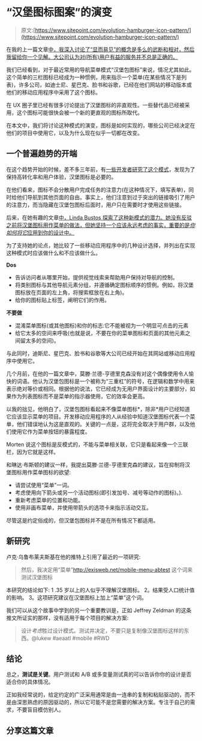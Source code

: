 # “汉堡图标图案”的演变

> 原文:[https://www.sitepoint.com/evolution-hamburger-icon-pattern/](https://www.sitepoint.com/evolution-hamburger-icon-pattern/)

在我的上一篇文章[中，我深入讨论了“显而易见”的概念是多么的武断和相对，然后我留给你一个见解。大公司认为对(所有)用户有益的服务并不总是正确的。](/obvious-design-always-wins/)

我们已经看到，对于最近常用的导航菜单模式“汉堡包图标”来说，情况尤其如此。这个简单的三栏图标已经成为一种惯例，用来指示一个菜单(在某些情况下是列表)，许多公司，如迪士尼、星巴克、脸书和谷歌，已经在他们网站的移动版本或他们的移动应用程序中采用了这个图标。

在 UX 圈子里已经有很多讨论提出了汉堡图标的非直观性。一些替代品已经被采用，这个图标可能很快会被一个新的更直观的图标所取代。

在本文中，我们将讨论这种模式的演变，图标是如何实现的，哪些公司已经决定在他们的项目中使用它，以及为什么现在似乎一切都在改变。

## 一个普遍趋势的开端

在这个趋势开始的时候，差不多三年前，有[一些开发者研究了这个模式](http://uxmovement.com/navigation/how-hamburger-menus-can-increase-your-conversion-rate/)，发现为了保持高转化率和用户体验，汉堡图标是必要的。

在他们看来，图标不会分散用户完成任务的注意力(在这种情况下，填写表单)，同时给他们导航到其他页面的自由。事实上，他们注意到过于突出的链接吸引了用户的注意力，而当隐藏在汉堡包图标后面时，用户只在需要时才使用这些链接。

后来，在她有趣的文章[中，Linda Bustos 探索了这种新模式的潜力。她没有反驳之前将汉堡图标用作菜单的做法，但她坚持一个应该永远考虑的事实，重要的是*你如何将它*应用到你的设计中。](http://www.getelastic.com/dont-make-these-mobile-menu-mistakes/)

为了支持她的论点，她比较了一些移动应用程序中的几种设计选择，并列出在实现这种模式时应该做什么和不应该做什么。

**Dos**

*   告诉访问者从哪里开始，提供视觉线索来帮助用户保持对导航的控制。
*   将类别图标与其他导航元素分组，并遵循确定图标顺序的惯例。例如，将汉堡图标放在页面的左上角，将搜索框放在右上角)。
*   给你的图标贴上标签，阐明它们的作用。

**不要做**

*   混淆菜单图标(或其他图标)和你的标志:它不能被视为一个明显可点击的元素
*   给它太多的空间来呼吸(也就是说，不要在你的菜单图标和页面的其他元素之间留太多的空间)。

与此同时，迪斯尼、星巴克、脸书和谷歌等大公司已经开始在其网站或移动应用程序中使用它。

几个月前，在他的一篇文章中，莫滕·兰德-亨德里克森没有对这个偶像使用令人愉快的词语。他认为汉堡包图标是一个被称为“三重杠”的符号，在逻辑和数学中用来表示绝对等价或相同。根据他的说法，它已经成为无用户界面设计的主要部分，如果作为列表图标而不是菜单的指示器使用，它的效率会更高。

以我的拙见，他明白了，汉堡包图标看起来不像菜单图标*，除非*用户已经知道它应该显示菜单的项目。开发移动应用程序的人从经验中知道汉堡图标代表一个菜单，他们错误地认为这是直观的。关键的一点是，这将完全取决于用户群，以及他们使用它作为菜单按钮的暴露程度。

Morten 说这个图标是反模式的，不能与菜单相关联，它只是看起来像一个三联栏，因为它就是这样。

和琳达·布斯顿的建议一样，我提出莫滕·兰德-亨德里克森的建议，旨在抑制将汉堡图标用作菜单图标的欲望:

*   请尝试使用“菜单”一词。
*   考虑使用向下箭头或另一个活动图标(即引发加号、减号等动作的图标)。).
*   重新考虑菜单的位置和功能。
*   使用非画布菜单，并使用带箭头的选项卡来指示活动交互。

尽管这是约定俗成的，但汉堡包图标并不是在所有情况下都适用。

## 新研究

卢克·乌鲁布莱夫斯基在他的推特上引用了最近的一项研究:

> 然后，我决定用“菜单”http://exisweb.net/mobile-menu-abtest 这个词来测试汉堡图标

本研究的结论如下:
1 .35 岁以上的人似乎不理解汉堡图标。
2。结果受人口统计值的影响。
3。这项研究建议在汉堡图标上加上“菜单”这个词。

我们可以从这个故事中学到的另一个重要教训是，正如 Jeffrey Zeldman 的这条推文所证实的那样，没有适用于每个项目的解决方案:

> 设计*考虑*胜过设计模式。测试并决定，不要只是复制像汉堡图标这样的东西。@lukew #aeaatl #mobile #RWD

## 结论

总之，**测试是关键**。用户测试和 A/B 或多变量测试真的可以告诉你你的设计是否适合你的具体情况。

正如我经常说的，给定约定的广泛采用通常是由一连串的复制和粘贴驱动的，而不是由深思熟虑的原因驱动的，所以它可能不是您需要的解决方案。专注于自己的需求，不要盲目模仿别人。

## 分享这篇文章
